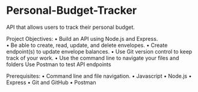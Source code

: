 # Personal-Budget-Tracker
API that allows users to track their personal budget.

Project Objectives:
• Build an API using Node.js and Express. <br>
• Be able to create, read, update, and delete envelopes. 
• Create endpoint(s) to update envelope balances. 
• Use Git version control to keep track of your work. 
• Use the command line to navigate your files and folders Use Postman to test API endpoints

Prerequisites:
• Command line and file navigation.
• Javascript
• Node.js
• Express
• Git and GitHub
• Postman
